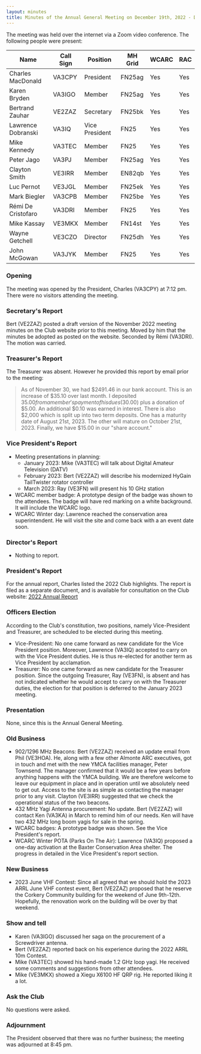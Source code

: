 ```yaml
---
layout: minutes
title: Minutes of the Annual General Meeting on December 19th, 2022 - DRAFT
---
```

The meeting was held over the internet via a Zoom video conference.
The following people were present:

| Name                   | Call Sign  | Position         | MH Grid | WCARC | RAC |
|------------------------|------------|------------------|---------|-------|-----|
| Charles MacDonald      | VA3CPY     | President        | FN25ag  | Yes   | Yes |
| Karen Bryden           | VA3IGO     | Member           | FN25ag  | Yes   | Yes |
| Bertrand Zauhar        | VE2ZAZ     | Secretary        | FN25bk  | Yes   | Yes |
| Lawrence Dobranski     | VA3IQ      | Vice President   | FN25    | Yes   | Yes |
| Mike Kennedy           | VA3TEC     | Member           | FN25    | Yes   | Yes |
| Peter Jago             | VA3PJ      | Member           | FN25ag  | Yes   | Yes |
| Clayton Smith          | VE3IRR     | Member           | EN82qb  | Yes   | Yes |
| Luc Pernot             | VE3JGL     | Member           | FN25ek  | Yes   | Yes |
| Mark Biegler           | VA3CPB     | Member           | FN25be  | Yes   | Yes |
| Rémi De Cristofaro     | VA3DRI     | Member           | FN25    | Yes   | Yes |
| Mike Kassay            | VE3MKX     | Member           | FN14st  | Yes   | Yes |
| Wayne Getchell         | VE3CZO     | Director         | FN25dh  | Yes   | Yes |
| John McGowan           | VA3JYK     | Member           | FN25    | Yes   | Yes |

### Opening
The meeting was opened by the President, Charles (VA3CPY) at 7:12 pm.
There were no visitors attending the meeting.

### Secretary's Report
Bert (VE2ZAZ) posted a draft version of the November 2022 meeting minutes on the Club website prior to this meeting. Moved by him that the minutes be adopted as posted on the website. Seconded by Rémi (VA3DRI). The motion was carried.

### Treasurer's Report
The Treasurer was absent. However he provided this report by email prior to the meeting:

> As of November 30, we had $2491.46 in our bank account.  This is an increase of $35.10 over last month.  I deposited $35.00 from a member's payment of his dues ($30.00) plus a donation of $5.00. An additional $0.10 was earned in interest. There is also $2,000 which is split up into two term deposits. One has a maturity date of August 21st, 2023. The other will mature on October 21st, 2023. Finally, we have $15.00 in our "share account."

### Vice President's Report
- Meeting presentations in planning:
  - January 2023: Mike (VA3TEC) will talk about Digital Amateur Television (DATV)
  - February 2023: Bert (VE2ZAZ) will describe his modernized HyGain TailTwister rotator controller
  - March 2023: Ray (VE3FN) will present his 10 GHz station
- WCARC member badge: A prototype design of the badge was shown to the attendees. The badge will have red marking on a white background. It will include the WCARC logo.
- WCARC Winter day: Lawrence reached the conservation area superintendent. He will visit the site and come back with a an event date soon.

### Director's Report
- Nothing to report.

### President's Report
For the annual report, Charles listed the 2022 Club highlights. The report is filed as a separate document, and is available for consultation on the Club website: [2022 Annual Report](report2022.html)

### Officers Election
According to the Club's constitution, two positions, namely Vice-President and Treasurer, are scheduled to be elected during this meeting.
- Vice-President: No one came forward as new candidate for the Vice President position. Moreover, Lawrence (VA3IQ) accepted to carry on with the Vice President duties. He is thus re-elected for another term as Vice President by acclamation.
- Treasurer: No one came forward as new candidate for the Treasurer position. Since the outgoing Treasurer, Ray (VE3FN), is absent and has not indicated whether he would accept to carry on with the Treasurer duties, the election for that position is deferred to the January 2023 meeting.

### Presentation
None, since this is the Annual General Meeting.

### Old Business
- 902/1296 MHz Beacons: Bert (VE2ZAZ) received an update email from Phil (VE3HOA). He, along with a few other Almonte ARC executives, got in touch and met with the new YMCA facilities manager, Peter Townsend. The manager confirmed that it would be a few years before anything happens with the YMCA building. We are therefore welcome to leave our equipment in place and in operation until we absolutely need to get out. Access to the site is as simple as contacting the manager prior to any visit. Clayton (VE3IRR) suggested that we check the operational status of the two beacons.
- 432 MHz Yagi Antenna procurement: No update. Bert (VE2ZAZ) will contact Ken (VA3KA) in March to remind him of our needs. Ken will have two 432 MHz long boom yagis for sale in the spring.
- WCARC badges: A prototype badge was shown. See the Vice President's report.
- WCARC Winter POTA (Parks On The Air): Lawrence (VA3IQ) proposed a one-day activation at the Baxter Conservation Area shelter. The progress in detailed in the Vice President's report section.

### New Business
- 2023 June VHF Contest: Since all agreed that we should hold the 2023 ARRL June VHF contest event, Bert (VE2ZAZ) proposed that he reserve the Corkery Community building for the weekend of June 9th-12th. Hopefully, the renovation work on the building will be over by that weekend.

### Show and tell
- Karen (VA3IGO) discussed her saga on the procurement of a Screwdriver antenna.
- Bert (VE2ZAZ) reported back on his experience during the 2022 ARRL 10m Contest.
- Mike (VA3TEC) showed his hand-made 1.2 GHz loop yagi. He received some comments and suggestions from other attendees.
- Mike (VE3MKX) showed a Xiegu X6100 HF QRP rig. He reported liking it a lot.

### Ask the Club
No questions were asked.

### Adjournment
The President observed that there was no further business; the meeting was adjourned at 8:45 pm.

